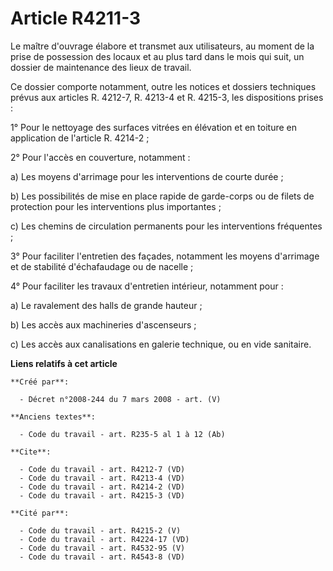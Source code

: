 # Article R4211-3

Le maître d'ouvrage élabore et transmet aux utilisateurs, au moment de la prise de possession des locaux et au plus tard dans
le mois qui suit, un dossier de maintenance des lieux de travail. 

Ce dossier comporte notamment, outre les notices et dossiers techniques prévus aux articles R. 4212-7, R. 4213-4 et R.
4215-3, les dispositions prises : 

1° Pour le nettoyage des surfaces vitrées en élévation et en toiture en application de l'article R. 4214-2 ; 

2° Pour l'accès en couverture, notamment : 

a) Les moyens d'arrimage pour les interventions de courte durée ; 

b) Les possibilités de mise en place rapide de garde-corps ou de filets de protection pour les interventions plus
importantes ; 

c) Les chemins de circulation permanents pour les interventions fréquentes ; 

3° Pour faciliter l'entretien des façades, notamment les moyens d'arrimage et de stabilité d'échafaudage ou de nacelle ; 

4° Pour faciliter les travaux d'entretien intérieur, notamment pour : 

a) Le ravalement des halls de grande hauteur ; 

b) Les accès aux machineries d'ascenseurs ; 

c) Les accès aux canalisations en galerie technique, ou en vide sanitaire.

**Liens relatifs à cet article**

	**Créé par**:

	  - Décret n°2008-244 du 7 mars 2008 - art. (V)

	**Anciens textes**:

	  - Code du travail - art. R235-5 al 1 à 12 (Ab)

	**Cite**:

	  - Code du travail - art. R4212-7 (VD)
	  - Code du travail - art. R4213-4 (VD)
	  - Code du travail - art. R4214-2 (VD)
	  - Code du travail - art. R4215-3 (VD)

	**Cité par**:

	  - Code du travail - art. R4215-2 (V)
	  - Code du travail - art. R4224-17 (VD)
	  - Code du travail - art. R4532-95 (V)
	  - Code du travail - art. R4543-8 (VD)

